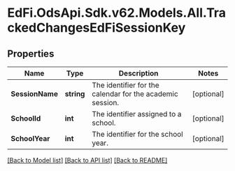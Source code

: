 # EdFi.OdsApi.Sdk.v62.Models.All.TrackedChangesEdFiSessionKey

## Properties

Name | Type | Description | Notes
------------ | ------------- | ------------- | -------------
**SessionName** | **string** | The identifier for the calendar for the academic session. | [optional] 
**SchoolId** | **int** | The identifier assigned to a school. | [optional] 
**SchoolYear** | **int** | The identifier for the school year. | [optional] 

[[Back to Model list]](../README.md#documentation-for-models) [[Back to API list]](../README.md#documentation-for-api-endpoints) [[Back to README]](../README.md)

